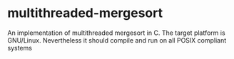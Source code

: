 multithreaded-mergesort
=======================

An implementation of multithreaded mergesort in C.  The target platform is GNU/Linux. Nevertheless it should compile and run on all POSIX compliant systems
